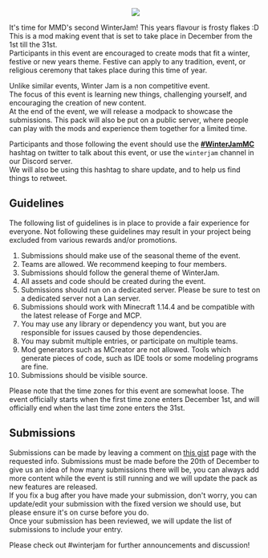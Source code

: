 <p align="center"> 
<img src="https://cdn.discordapp.com/attachments/463961352432517123/516812016980066307/winter-jam-header-2018.gif">
</p>

It's time for MMD's second WinterJam! This years flavour is frosty flakes :D  
This is a mod making event that is set to take place in December from the 1st till the 31st.  
Participants in this event are encouraged to create mods that fit a winter, festive or new years theme. Festive can apply to any tradition, event, or religious ceremony that takes place during this time of year.  

Unlike similar events, Winter Jam is a non competitive event.  
The focus of this event is learning new things, challenging yourself, and encouraging the creation of new content.  
At the end of the event, we will release a modpack to showcase the submissions. This pack will also be put on a public server, where people can play with the mods and experience them together for a limited time.  

Participants and those following the event should use the [**#WinterJamMC**](https://twitter.com/search?q=%23winterjammc&src=typd) hashtag on twitter to talk about this event, or use the ``winterjam`` channel in our Discord server.  
We will also be using this hashtag to share update, and to help us find things to retweet.  

## Guidelines
The following list of guidelines is in place to provide a fair experience for everyone. Not following these guidelines may result in your project being excluded from various rewards and/or promotions.  

1. Submissions should make use of the seasonal theme of the event.  
2. Teams are allowed. We recommend keeping to four members.  
3. Submissions should follow the general theme of WinterJam.  
4. All assets and code should be created during the event.  
5. Submissions should run on a dedicated server. Please be sure to test on a dedicated server not a Lan server.  
6. Submissions should work with Minecraft 1.14.4 and be compatible with the latest release of Forge and MCP.  
7. You may use any library or dependency you want, but you are responsible for issues caused by those dependencies.  
8. You may submit multiple entries, or participate on multiple teams.  
9. Mod generators such as MCreator are not allowed. Tools which generate pieces of code, such as IDE tools or some modeling programs are fine.  
11. Submissions should be visible source.  

Please note that the time zones for this event are somewhat loose. The event officially starts when the first time zone enters December 1st, and will officially end when the last time zone enters the 31st.  

## Submissions
Submissions can be made by leaving a comment on [this gist]() page with the requested info. Submissions must be made before the 20th of December to give us an idea of how many submissions there will be, you can always add more content while the event is still running and we will update the pack as new features are released.  
If you fix a bug after you have made your submission, don't worry, you can update/edit your submission with the fixed version we should use, but please ensure it's on curse before you do.  
Once your submission has been reviewed, we will update the list of submissions to include your entry. 

Please check out #winterjam for further announcements and discussion!  
